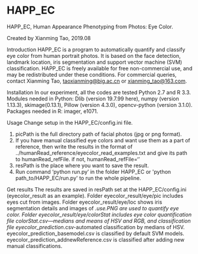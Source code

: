# HAPP_EC

HAPP_EC, Human Appearance Phenotyping from Photos: Eye Color.

Created by Xianming Tao, 2019.08

Introduction
HAPP_EC is a program to automatically quantify and classify eye color from human portrait photos. It is based on the face detection, landmark location, iris segmentation and support vector machine (SVM) classification.
HAPP_EC is freely available for free non-commercial use, and may be redistributed under these conditions. For commercial queries, contact Xianming Tao, taoxianming@big.ac.cn or xianming_tao@163.com.

Installation
In our experiment, all the codes are tested Python 2.7 and R 3.3.
Modules needed in Python: Dlib (version 19.7.99 here), numpy (version 1.13.3), skimage(0.13.1), Pillow (version 4.3.0), opencv-python (version 3.1.0).
Packages needed in R: imager, e1071.

Usage
Change setup in the HAPP_EC/config.ini file.
1. picPath is the full directory path of facial photos (jpg or png format).
2. If you have manual classified eye colors and want use them as a part of reference, then write the results in the format of ../humanRead_reference/eyecolor_read_examples.txt and give its path to humanRead_refFile. if not, humanRead_refFile=‘’
3. resPath is the place where you want to save the result.
4. Run command ‘python run.py’ in the folder HAPP_EC or 'python path_to/HAPP_EC/run.py' to run the whole pipeline.

Get results
The results are saved in resPath set at the HAPP_EC/config.ini (eyecolor_result as an example).
Folder eyecolor_result/eye/pic includes eyes cut from images.
Folder eyecolor_result/eye/loc shows iris segmentation details and images of *.use.PNG are used to quantify eye color. 
Folder eyecolor_result/eye/colorStat includes eye color quantification file colorStat.csv—medians and means of HSV and RGB, and classification file eyecolor_prediction*.csv-automated classification by medians of HSV. eyecolor_prediction_basemodel.csv is classified by default SVM models. eyecolor_prediction_addnewReference.csv is classified after adding new manual classifications.

